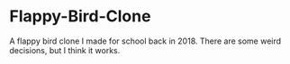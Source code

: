 # Flappy-Bird-Clone
A flappy bird clone I made for school back in 2018. There are some weird decisions, but I think it works.
